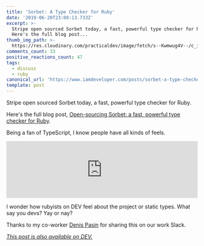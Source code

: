 ```yaml
---
title: 'Sorbet: A Type Checker for Ruby'
date: '2019-06-20T23:08:13.733Z'
excerpt: >-
  Stripe open sourced Sorbet today, a fast, powerful type checker for Ruby.  
  Here's the full blog post...
thumb_img_path: >-
  https://res.cloudinary.com/practicaldev/image/fetch/s--Kwmwug4V--/c_imagga_scale,f_auto,fl_progressive,h_420,q_auto,w_1000/https://res.cloudinary.com/practicaldev/image/fetch/s--wRt5ruqn--/c_imagga_scale%2Cf_auto%2Cfl_progressive%2Ch_420%2Cq_auto%2Cw_1000/https://thepracticaldev.s3.amazonaws.com/i/twa5j9w03r1m97ipt8hx.png
comments_count: 33
positive_reactions_count: 47
tags:
  - discuss
  - ruby
canonical_url: 'https://www.iamdeveloper.com/posts/sorbet-a-type-checker-for-ruby-3l07/'
template: post
---
```

Stripe open sourced Sorbet today, a fast, powerful type checker for Ruby. 

Here's the full blog post, [Open-sourcing Sorbet: a fast, powerful type checker for Ruby](https://sorbet.org/blog/2019/06/20/open-sourcing-sorbet).

Being a fan of TypeScript, I know people have all kinds of feels.


<iframe class="liquidTag" src="https://dev.to/embed/link?args=https%3A%2F%2Fdev.to%2Fnickytonline%2Fdev-to-with-a-typescript-or-flow-frontend-codebase-1n33" style="border: 0; width: 100%;"></iframe>


I wonder how rubyists on DEV feel about the project or static types. What say you devs? Yay or nay?

Thanks to my co-worker [Denis Pasin](https://mobile.twitter.com/zaratan) for sharing this on our work Slack.


*[This post is also available on DEV.](https://dev.to/nickytonline/sorbet-a-type-checker-for-ruby-3l07)*


<script>
const parent = document.getElementsByTagName('head')[0];
const script = document.createElement('script');
script.type = 'text/javascript';
script.src = 'https://cdnjs.cloudflare.com/ajax/libs/iframe-resizer/4.1.1/iframeResizer.min.js';
script.charset = 'utf-8';
script.onload = function() {
    window.iFrameResize({}, '.liquidTag');
};
parent.appendChild(script);
</script>    
